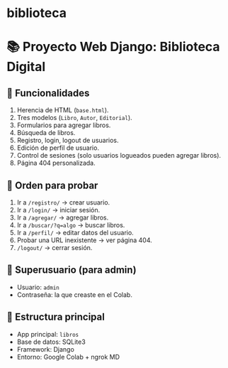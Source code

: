 # biblioteca

# 📚 Proyecto Web Django: Biblioteca Digital

## 🚀 Funcionalidades

1. Herencia de HTML (`base.html`).
2. Tres modelos (`Libro`, `Autor`, `Editorial`).
3. Formularios para agregar libros.
4. Búsqueda de libros.
5. Registro, login, logout de usuarios.
6. Edición de perfil de usuario.
7. Control de sesiones (solo usuarios logueados pueden agregar libros).
8. Página 404 personalizada.

## 🧭 Orden para probar

1. Ir a `/registro/` → crear usuario.
2. Ir a `/login/` → iniciar sesión.
3. Ir a `/agregar/` → agregar libros.
4. Ir a `/buscar/?q=algo` → buscar libros.
5. Ir a `/perfil/` → editar datos del usuario.
6. Probar una URL inexistente → ver página 404.
7. `/logout/` → cerrar sesión.

## 👤 Superusuario (para admin)
- Usuario: `admin`
- Contraseña: la que creaste en el Colab.

## 🧱 Estructura principal
- App principal: `libros`
- Base de datos: SQLite3
- Framework: Django
- Entorno: Google Colab + ngrok
MD
